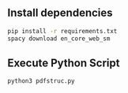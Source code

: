 ## Install dependencies

```bash
pip install -r requirements.txt
spacy download en_core_web_sm
```

## Execute Python Script

```bash
python3 pdfstruc.py
```
